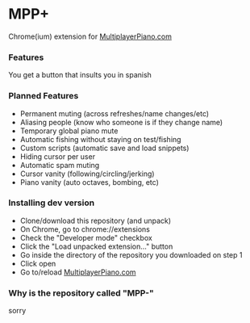 # MPP+
Chrome(ium) extension for [MultiplayerPiano.com](http://multiplayerpiano.com)

### Features
You get a button that insults you in spanish

### Planned Features
* Permanent muting (across refreshes/name changes/etc)
* Aliasing people (know who someone is if they change name)
* Temporary global piano mute
* Automatic fishing without staying on test/fishing
* Custom scripts (automatic save and load snippets)
* Hiding cursor per user
* Automatic spam muting
* Cursor vanity (following/circling/jerking)
* Piano vanity (auto octaves, bombing, etc)

### Installing dev version
* Clone/download this repository (and unpack)
* On Chrome, go to chrome://extensions
* Check the "Developer mode" checkbox
* Click the "Load unpacked extension..." button
* Go inside the directory of the repository you downloaded on step 1
* Click open
* Go to/reload [MultiplayerPiano.com](http://multiplayerpiano.com)

### Why is the repository called "MPP-"
sorry
